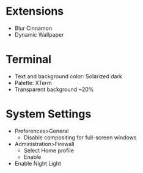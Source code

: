 # Extensions

- Blur Cinnamon
- Dynamic Wallpaper

# Terminal

- Text and background color: Solarized dark
- Palette: XTerm
- Transparent background ~20%

# System Settings

- Preferences>General
    - Disable compositing for full-screen windows
- Administration>Firewall
    - Select Home profile
    - Enable
- Enable Night Light
